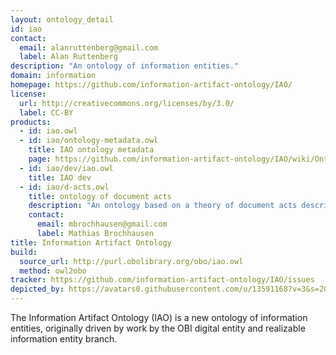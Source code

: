 ```yaml
---
layout: ontology_detail
id: iao
contact:
  email: alanruttenberg@gmail.com
  label: Alan Ruttenberg
description: "An ontology of information entities."
domain: information
homepage: https://github.com/information-artifact-ontology/IAO/
license:
  url: http://creativecommons.org/licenses/by/3.0/
  label: CC-BY
products:
  - id: iao.owl
  - id: iao/ontology-metadata.owl
    title: IAO ontology metadata
    page: https://github.com/information-artifact-ontology/IAO/wiki/OntologyMetadata
  - id: iao/dev/iao.owl
    title: IAO dev
  - id: iao/d-acts.owl
    title: ontology of document acts
    description: "An ontology based on a theory of document acts describing what people can do with documents"
    contact:
      email: mbrochhausen@gmail.com
      label: Mathias Brochhausen
title: Information Artifact Ontology
build:
  source_url: http://purl.obolibrary.org/obo/iao.owl
  method: owl2obo
tracker: https://github.com/information-artifact-ontology/IAO/issues
depicted_by: https://avatars0.githubusercontent.com/u/13591168?v=3&s=200
---
```


The Information Artifact Ontology (IAO) is a new ontology of information entities, originally driven by work by the OBI digital entity and realizable information entity branch.
